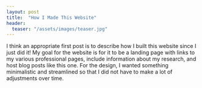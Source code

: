 ```yaml
---
layout: post
title:  "How I Made This Website"
header:
  teaser: "/assets/images/teaser.jpg"
---
```


I think an appropriate first post is to describe how I built this website since I just did it! My goal for the website is for it to be a landing page with links to my various professional pages, include information about my research, and host blog posts like this one. For the design, I wanted something minimalistic and streamlined so that I did not have to make a lot of adjustments over time. 